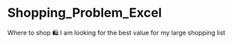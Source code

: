 # Shopping_Problem_Excel
Where to shop 🛍 
I am looking for the best value for my large shopping list 
